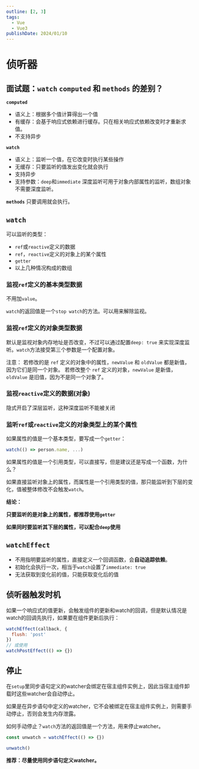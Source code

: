 ```yaml
---
outline: [2, 3]
tags: 
  - Vue
  - Vue3
publishDate: 2024/01/10
---
```


# 侦听器

## 面试题：`watch` `computed` 和 `methods` 的差别？
**`computed`**

- 语义上：根据多个值计算得出一个值
- 有缓存：会基于响应式依赖进行缓存。只在相关响应式依赖改变时才重新求值。
- 不支持异步

**`watch`**

- 语义上：监听一个值，在它改变时执行某些操作
- 无缓存：只要监听的值发出变化就会执行
- 支持异步
- 支持参数：`deep`和`immediate` 深度监听可用于对象内部属性的监听，数组对象不需要深度监听。

**`methods`**
只要调用就会执行。

## `watch`
可以监听的类型：
- `ref`或`reactive`定义的数据
- `ref`，`reactive`定义的对象上的某个属性
- `getter`
- 以上几种情况构成的数组

### 监视`ref`定义的基本类型数据

不用加`value`。

`watch`的返回值是一个`stop watch`的方法。可以用来解除监视。

### 监视`ref`定义的对象类型数据

默认是监视对象内存地址是否改变，不过可以通过配置`deep: true` 来实现深度监听。`watch`方法接受第三个参数是一个配置对象。

注意：
若修改的是 `ref` 定义的对象中的属性，`newValue` 和 `oldValue` 都是新值，因为它们是同一个对象。
若修改整个 `ref` 定义的对象，`newValue` 是新值，`oldValue` 是旧值，因为不是同一个对象了。

### 监视`reactive`定义的数据(对象)

隐式开启了深层监听，这种深度监听不能被关闭

### 监听`ref`或`reactive`定义的对象类型上的某个属性

如果属性的值是一个基本类型，要写成一个`getter`：

```js
watch(() => person.name, ...)
```

如果属性的值是一个引用类型，可以直接写，但是建议还是写成一个函数，为什么？

如果直接监听对象上的属性，而属性是一个引用类型的值，那只能监听到下层的变化，值被整体修改不会触发`watch`。

**结论：**

**只要监听的是对象上的属性，都推荐使用`getter`**

**如果同时要监听其下层的属性，可以配合`deep`使用**

## `watchEffect`

- 不用指明要监听的属性，直接定义一个回调函数，会**自动追踪依赖**。
- 初始化会执行一次，相当于`watch`设置了`immediate: true`
- 无法获取到变化前的值，只能获取变化后的值

## 侦听器触发时机

如果一个响应式的值更新，会触发组件的更新和watch的回调，但是默认情况是watch的回调先执行，如果要在组件更新后执行：

```jsx
watchEffect(callback, {
  flush: 'post'
})
// 或使用
watchPostEffect(() => {})
```

## 停止

在`setup`里同步语句定义的watcher会绑定在宿主组件实例上，因此当宿主组件卸载时这些watcher会自动停止。

如果是在异步语句中定义的watcher，它不会被绑定在宿主组件实例上，则需要手动停止，否则会发生内存泄露。

如何手动停止？`watch`方法的返回值是一个方法，用来停止watcher。

```js
const unwatch = watchEffect(() => {})

unwatch()
```

**推荐：尽量使用同步语句定义watcher。**